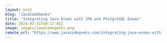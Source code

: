 ```yaml
---
layout: post
blog: "JavaCodeGeeks"
title: "Integrating Java Enums with JPA and PostgreSQL Enums"
date: 2024-07-31T08:17:05Z
image: images/javacodegeeks.png
remote_url: "https://www.javacodegeeks.com/integrating-java-enums-with-jpa-and-postgresql-enums.html"
---
```

